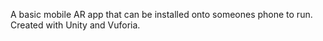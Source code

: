 A basic mobile AR app that can be installed onto someones phone to run. Created with Unity and Vuforia.
